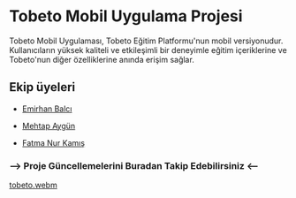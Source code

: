 # Tobeto Mobil Uygulama Projesi

Tobeto Mobil Uygulaması, Tobeto Eğitim Platformu'nun mobil versiyonudur. Kullanıcıların yüksek kaliteli ve etkileşimli bir deneyimle eğitim içeriklerine ve Tobeto'nun diğer özelliklerine anında erişim sağlar.


## Ekip üyeleri

* [Emirhan Balcı](https://github.com/balciemirhan)

* [Mehtap Aygün](https://github.com/mehtapaygun)
  
* [Fatma Nur Kamış](https://github.com/fatma1604)



### --> Proje Güncellemelerini Buradan Takip Edebilirsiniz <--


[tobeto.webm](https://github.com/balciemirhan/TobetoApp/assets/116453429/c56ecb0d-c778-48a8-a8b6-700b666d1794)
